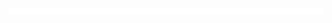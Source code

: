 <!DOCTYPE html>
<html lang="en">
<head>
  <meta charset="UTF-8">
  <meta name="viewport" content="width=device-width, initial-scale=1.0">
  <title>Línea Cambiante</title>
  <style>
    /* Estilo para la línea */
    .color-line {
      width: 100%;
      height: 10px; /* Altura de la línea */
      background-color: white; /* Color inicial */
      transition: background-color 0.5s ease; /* Transición suave */
    }
  </style>
</head>
<body>
  <!-- Línea que cambia de color -->
  <div class="color-line" id="colorLine"></div>

  <script>
    // Lista de colores a alternar
    const colors = ['white', 'black', 'gray'];
    let currentIndex = 0;

    // Función para cambiar el color
    function changeColor() {
      const line = document.getElementById('colorLine');
      currentIndex = (currentIndex + 1) % colors.length; // Alternar entre colores
      line.style.backgroundColor = colors[currentIndex];
    }

    // Cambiar color cada 1 segundo
    setInterval(changeColor, 1000);
  </script>
</body>
</html> 